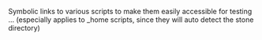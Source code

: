 Symbolic links to various scripts to make them easily accessible for testing ... (especially applies to \_home scripts, since they will auto detect the stone directory)
